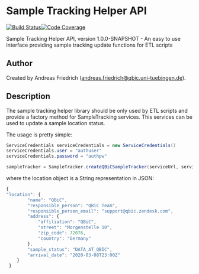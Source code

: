 # Sample Tracking Helper API

[![Build Status](https://travis-ci.com/qbicsoftware/sample-tracking-helper-lib.svg?branch=development)](https://travis-ci.com/qbicsoftware/sample-tracking-helper-lib)[![Code Coverage]( https://codecov.io/gh/qbicsoftware/sample-tracking-helper-lib/branch/development/graph/badge.svg)](https://codecov.io/gh/qbicsoftware/sample-tracking-helper-lib)

Sample Tracking Helper API, version 1.0.0-SNAPSHOT - An easy to use interface providing sample tracking update functions for ETL scripts

## Author
Created by Andreas Friedrich (andreas.friedrich@qbic.uni-tuebingen.de).

## Description

The sample tracking helper library should be only used by ETL scripts and provide a factory method for SampleTracking services. This services can be used to update a sample location status.

The usage is pretty simple:

```java
ServiceCredentials serviceCredentials = new ServiceCredentials()
serviceCredentials.user = "authuser"
serviceCredentials.password = "authpw"

sampleTracker = SampleTracker.createQBiCSampleTracker(serviceUrl, serviceCredentials, location)
```

where the location object is a String representation in JSON:

```javascript
{
"location": {
        "name": "QBiC",
        "responsible_person": "QBiC Team",
        "responsible_person_email": "support@qbic.zendesk.com",
        "address": {
            "affiliation": "QBiC",
            "street": "Morgenstelle 10",
            "zip_code": 72076,
            "country": "Germany"
        },
        "sample_status": "DATA_AT_QBIC",
        "arrival_date": "2020-03-08T23:00Z"
    }
 }
```
